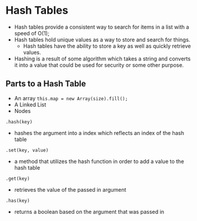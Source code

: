 # Hash Tables

- Hash tables provide a consistent way to search for items in a list with a speed of O(1);
- Hash tables hold unique values as a way to store and search for things.
  - Hash tables have the ability to store a key as well as quickly retrieve values.
- Hashing is a result of some algorithm which takes a string and converts it into a value that could be used for security or some other purpose.

## Parts to a Hash Table

- An array `this.map = new Array(size).fill();`
- A Linked List
- Nodes

`.hash(key)`
  - hashes the argument into a index which reflects an index of the hash table

`.set(key, value)`
  - a method that utilizes the hash function in order to add a value to the hash table

`.get(key)`
  - retrieves the value of the passed in argument

`.has(key)`
  - returns a boolean based on the argument that was passed in
